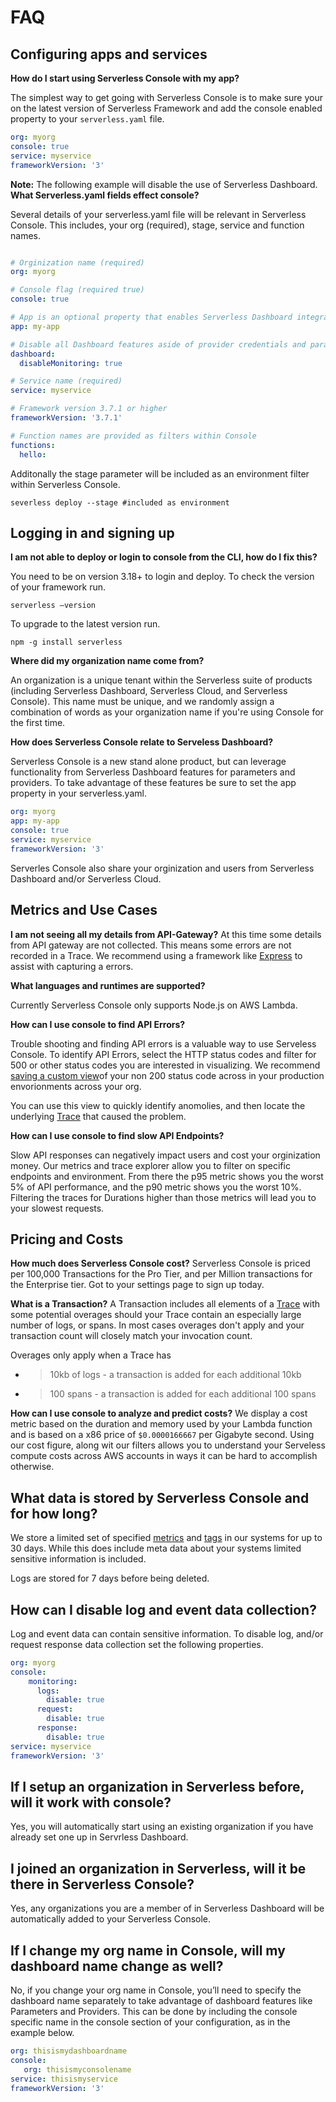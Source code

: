 <!--
title: FAQ
menuText: FAQ
description: Frequently Asked Questions about Serverless Console
menuOrder: 5
-->

# FAQ

## Configuring apps and services

**How do I start using Serverless Console with my app?**

The simplest way to get going with Serverless Console is to make sure your on
the latest version of Serverless Framework and add the console enabled property
to your `serverless.yaml` file.

```yaml
org: myorg
console: true
service: myservice
frameworkVersion: '3'
```

**Note:** The following example will disable the use of Serverless Dashboard. 
**What Serverless.yaml fields effect console?**

Several details of your serverless.yaml file will be relevant in Serverless
Console. This includes, your org (required), stage, service and function names.

```yaml

# Orginization name (required)
org: myorg

# Console flag (required true)
console: true

# App is an optional property that enables Serverless Dashboard integration, which can be used together with Serverless Console
app: my-app

# Disable all Dashboard features aside of provider credentials and parameters retrieval
dashboard:
  disableMonitoring: true

# Service name (required)
service: myservice

# Framework version 3.7.1 or higher
frameworkVersion: '3.7.1'

# Function names are provided as filters within Console	
functions:
  hello:

```

Additonally the stage parameter will be included as an environment filter within
Serverless Console.

```text
severless deploy --stage #included as environment
```

## Logging in and signing up

**I am not able to deploy or login to console from the CLI, how do I fix this?**

You need to be on version 3.18+ to login and deploy. To check the version of your framework run.

```text
serverless –version
```

To upgrade to the latest version run.

```text
npm -g install serverless
```
**Where did my organization name come from?**

An organization is a unique tenant within the Serverless suite of products (including Serverless Dashboard, Serverless Cloud, and Serverless Console). This name must be unique, and we randomly assign a combination of words as your organization name if you're using Console for the first time. 

**How does Serverless Console relate to Serveless Dashboard?**

Serverless Console is a new stand alone product, but can leverage functionality
from Serverless Dashboard features for parameters and providers. To take
advantage of these features be sure to set the app property in your
serverless.yaml.

```yaml
org: myorg
app: my-app
console: true
service: myservice
frameworkVersion: '3'
```

Serverles Console also share your orginization and users from Serverless
Dashboard and/or Serverless Cloud. 

## Metrics and Use Cases

**I am not seeing all my details from API-Gateway?**
At this time some details from API gateway are not collected. This means
some errors are not recorded in a Trace. We recommend using a framework
like [Express](../guide/esbuild.md) to assist with capturing a errors.

**What languages and runtimes are supported?**

Currently Serverless Console only supports Node.js on AWS Lambda.

**How can I use console to find API Errors?**

Trouble shooting and finding API errors is a valuable way to use Serveless
Console. To identify API Errors, select the HTTP status codes and filter for
500 or other status codes you are interested in visualizing. We recommend 
[saving a custom view](using/metrics.md)of your non 200 status code across 
in your production envorionments across your org. 

You can use this view to quickly identify anomolies, and then locate the
underlying [Trace](using/traces.md) that caused the problem.

**How can I use console to find slow API Endpoints?**

Slow API responses can negatively impact users and cost your orginization money.
Our metrics and trace explorer allow you to filter on specific endpoints and
environment. From there the p95 metric shows you the worst 5% of API
performance, and the p90 metric shows you the worst 10%. Filtering the traces
for Durations higher than those metrics will lead you to your slowest requests. 


## Pricing and Costs

**How much does Serverless Console cost?**
Serverless Console is priced per 100,000 Transactions for the Pro Tier, and per Million
transactions for the Enterprise tier. Got to your settings page
to sign up today. 

**What is a Transaction?**
A Transaction includes all elements of a [Trace](../product/traces.md) with
some potential overages should your Trace contain an especially
large number of logs, or spans. In most cases overages don't apply 
and your transaction count will closely match your invocation count.

Overages only apply when a Trace has
* > 10kb of logs - a transaction is added for each additional 10kb
* > 100 spans - a transaction is added for each additional 100 spans



**How can I use console to analyze and predict costs?**
We display a cost metric based on the duration and memory used by your Lambda 
function and is based on a x86 price of `$0.0000166667` per Gigabyte second.
Using our cost figure, along wit our filters allows you to understand your
Serveless compute costs across AWS accounts in ways it can be hard to accomplish
otherwise. 



## What data is stored by Serverless Console and for how long?

We store a limited set of specified [metrics](concepts/metrics.md) and [tags](/concepts/tags.md)
in our systems for up to 30 days. While this does include meta data about your
systems limited sensitive information is included.

Logs are stored for 7 days before being deleted. 

## How can I disable log and event data collection?
Log and event data can contain sensitive information. 
To disable log, and/or request response data collection 
set the following properties.

```yaml
org: myorg
console: 
    monitoring:
      logs:
        disable: true
      request:
        disable: true
      response:
        disable: true
service: myservice
frameworkVersion: '3'
```


## If I setup an organization in Serverless before, will it work with console?
Yes, you will automatically start using an existing organization if you have already set one up in Servrless Dashboard. 

## I joined an organization in Serverless, will it be there in Serverless Console?
Yes, any organizations you are a member of in Serverless Dashboard will be automatically added to your Serverless Console. 

## If I change my org name in Console, will my dashboard name change as well?

No, if you change your org name in Console, you’ll need to specify the dashboard name separately to take advantage of dashboard features like Parameters and Providers. This can be done by including the console specific name in the console section of your configuration, as in the example below.

```yaml
org: thisismydashboardname
console: 
   org: thisismyconsolename
service: thisismyservice
frameworkVersion: '3'
```

